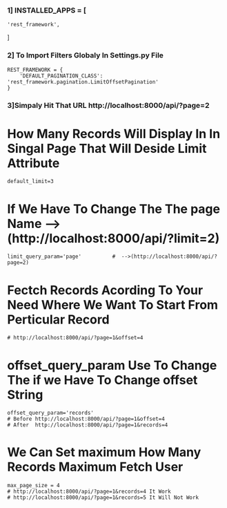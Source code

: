 ### 1] INSTALLED_APPS = [
    'rest_framework',
]

### 2] To Import Filters Globaly In Settings.py File
```
REST_FRAMEWORK = {
    'DEFAULT_PAGINATION_CLASS': 'rest_framework.pagination.LimitOffsetPagination'
}
```
### 3]Simpaly Hit That URL  http://localhost:8000/api/?page=2

# How Many Records Will Display In In Singal Page That Will Deside Limit Attribute
    default_limit=3

# If We Have To Change The The page Name -->(http://localhost:8000/api/?limit=2)
    limit_query_param='page'          #  -->(http://localhost:8000/api/?page=2)

# Fectch Records Acording To Your Need Where We Want To Start From Perticular Record 
    # http://localhost:8000/api/?page=1&offset=4
    
    
# offset_query_param Use To Change The if we Have To Change offset String
    offset_query_param='records'
    # Before http://localhost:8000/api/?page=1&offset=4
    # After  http://localhost:8000/api/?page=1&records=4

# We Can Set maximum How Many Records Maximum Fetch User
    max_page_size = 4
    # http://localhost:8000/api/?page=1&records=4 It Work 
    # http://localhost:8000/api/?page=1&records=5 It Will Not Work